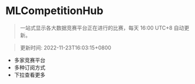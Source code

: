 # MLCompetitionHub

> 一站式显示各大数据竞赛平台正在进行的比赛，每天 16:00 UTC+8 自动更新。
  
> 更新时间: 2022-11-23T16:03:15+0800 

* 多家竞赛平台
* 多种订阅方式
* 下拉查看更多